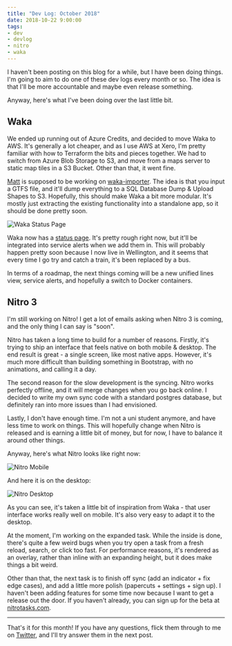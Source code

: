 ```yaml
---
title: "Dev Log: October 2018"
date: 2018-10-22 9:00:00
tags:
- dev
- devlog
- nitro
- waka
---
```


I haven't been posting on this blog for a while, but I have been doing things. I'm going to aim to do one of these dev logs every month or so. The idea is that I'll be more accountable and maybe even release something.

Anyway, here's what I've been doing over the last little bit.

## Waka
We ended up running out of Azure Credits, and decided to move Waka to AWS. It's generally a lot cheaper, and as I use AWS at Xero, I'm pretty familiar with how to Terraform the bits and pieces together. We had to switch from Azure Blob Storage to S3, and move from a maps server to static map tiles in a S3 Bucket. Other than that, it went fine.

[Matt](https://mattdavidson.kiwi) is supposed to be working on [waka-importer](https://github.com/dymajo/waka-importer). The idea is that you input a GTFS file, and it'll dump everything to a SQL Database Dump & Upload Shapes to S3. Hopefully, this should make Waka a bit more modular. It's mostly just extracting the existing functionality into a standalone app, so it should be done pretty soon. 

![Waka Status Page](/images/wakastatus.png)

Waka now has a [status page](https://assets-us-west-2.waka.app/status/index.html). It's pretty rough right now, but it'll be integrated into service alerts when we add them in. This will probably happen pretty soon because I now live in Wellington, and it seems that every time I go try and catch a train, it's been replaced by a bus.

In terms of a roadmap, the next things coming will be a new unified lines view, service alerts, and hopefully a switch to Docker containers.

## Nitro 3
I'm still working on Nitro! I get a lot of emails asking when Nitro 3 is coming, and the only thing I can say is "soon".

Nitro has taken a long time to build for a number of reasons. Firstly, it's trying to ship an interface that feels native on both mobile & desktop. The end result is great - a single screen, like most native apps. However, it's much more difficult than building something in Bootstrap, with no animations, and calling it a day.

The second reason for the slow development is the syncing. Nitro works perfectly offline, and it will merge changes when you go back online. I decided to write my own sync code with a standard postgres database, but definitely ran into more issues than I had envisioned.

Lastly, I don't have enough time. I'm not a uni student anymore, and have less time to work on things. This will hopefully change when Nitro is released and is earning a little bit of money, but for now, I have to balance it around other things.

Anyway, here's what Nitro looks like right now:

![Nitro Mobile](/images/nitro-2018-oct-mobile.png)

And here it is on the desktop:

![Nitro Desktop](/images/nitro-2018-oct-desktop.png)

As you can see, it's taken a little bit of inspiration from Waka - that user interface works really well on mobile. It's also very easy to adapt it to the desktop.

At the moment, I'm working on the expanded task. While the inside is done, there's quite a few weird bugs when you try open a task from a fresh reload, search, or click too fast. For performance reasons, it's rendered as an overlay, rather than inline with an expanding height, but it does make things a bit weird.

Other than that, the next task is to finish off sync (add an indicator + fix edge cases), and add a little more polish (papercuts + settings + sign up). I haven't been adding features for some time now because I want to get a release out the door. If you haven't already, you can sign up for the beta at [nitrotasks.com](http://nitrotasks.com).

---

That's it for this month! If you have any questions, flick them through to me on [Twitter](https://twitter.com/consindo), and I'll try answer them in the next post.
